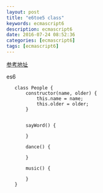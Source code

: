 ```yaml
---
layout: post
title: "e6toe5 class"
keywords: ecmascript6 
description: ecmascript6
date: 2016-07-24 08:52:36
categories: [ecmascript6]
tags: [ecmascript6]
---
```


 [参考地址](http://es6.ruanyifeng.com/#docs/let)
 
 es6
 
 ```
    class People {
        constructor(name, older) {
            this.name = name;
            this.older = older;
        }
    
    
        sayWord() {
    
        }
    
        dance() {
    
        }
    
        music() {
    
        }
    }
    
 ```
 
